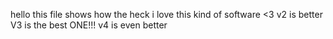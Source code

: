 hello
this file shows how the heck i love this kind of software <3
v2 is better
V3 is the best ONE!!!
v4 is even better
